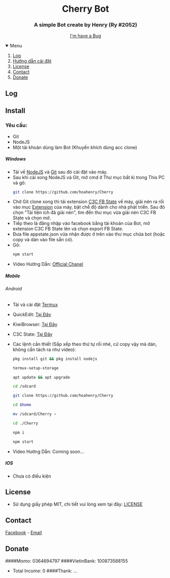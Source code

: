 <h1 align="center">Cherry Bot</h1>
<h3 align="center">A simple Bot create by Henry (Ry #2052)</h3>

<p align="center">
    <a href="https://github.com/hoahenry/Cherry/issues">I'm have a Bug</a>
    </p>
</p>

<details open="open">
    <summary>Menu</summary>
    <ol>
        <li><a href="#Log">Log</a></li>
        <li><a href="#Install">Hướng dẫn cài đặt</a></li>
        <li><a href="#License">License</a></li>
        <li><a href="#Contact">Contact</a></li>
      <li><a href="#Donate">Donate</a></li>
    </ol>
</details>

<!-- Log -->
## Log
    
<!-- Install -->
## Install

### Yêu cầu: 
- Git
- NodeJS
- Một tài khoản dùng làm Bot (Khuyến khích dùng acc clone)

##### Windows
- Tải về [NodeJS](https://nodejs.org/en/) và [Git](https://git-scm.com/) sau đó cài đặt vào máy.<br/>
- Sau khi cài xong NodeJS và Git, mở cmd ở Thư mục bất kì trong This PC và gõ:
    ```sh
    git clone https://github.com/hoahenry/Cherry
    ```
- Chờ Git clone xong thì tải extension [C3C FB State](https://github.com/c3cbot/c3c-fbstate/archive/refs/heads/master.zip) về máy, giải nén ra rồi vào mục [Extension](coccoc://extensions/) của máy, bật chế độ dành cho nhà phát triển. Sau đó chọn "Tải tiện ích đã giải nén", tìm đến thư mục vừa giải nén C3C FB State và chọn mở.
- Tiếp theo là đăng nhập vào facebook bằng tài khoản của Bot, mở extension C3C FB State lên và chọn export FB State.
- Đưa file appstate.json vừa nhận được ở trên vào thư mục chứa bot (hoặc copy và dán vào file sẵn có).
- Gõ:
     ```sh
     npm start
     ```
- Video Hướng Dẫn: [Official Chanel](https://youtu.be/4OzPMrN-qC4)
##### Mobile

###### Android
- Tải và cài đặt [Termux](https://f-droid.org/repo/com.termux_117.apk)
- QuickEdit: [Tại Đây](https://play.google.com/store/apps/details?id=com.rhmsoft.edit&hl=vi&gl=US)
- KiwiBrowser: [Tại Đây](https://play.google.com/store/apps/details?id=com.kiwibrowser.browser&hl=vi&gl=US)
- C3C State: [Tại Đây](https://github.com/c3cbot/c3c-fbstate/releases/download/1.0/c3c-fbstate-extractor.crx)

- Các lệnh cần thiết (Sắp xếp theo thứ tự rồi nhé, cứ copy vậy mà dán, không cần tách ra như video):
    ```sh
    pkg install git && pkg install nodejs
    ```
    ```sh
    termux-setup-storage
    ```
    ```sh
    apt update && apt upgrade
    ```
    ```sh
    cd /sdcard
    ```
    ```sh
    git clone https://github.com/hoahenry/Cherry
    ```
    ```sh
    cd $home
    ```
    ```sh
    mv /sdcard/Cherry ~
    ```
    ```sh
    cd ./Cherry
    ```
    ```sh
    npm i
    ```
    ```sh
    npm start
    ```
- Video Hướng Dẫn: Coming soon...
##### IOS
- Chưa có điều kiện

<!-- License -->
## License

- Sử dụng giấy phép MIT, chi tiết vui lòng xem tại đây: [LICENSE](https://github.com/hoahenry/Cherry/blob/main/license)

<!-- Contact -->
## Contact

[Facebook](https://facebook.com/s2.henry) - <a href="mailto:hoahenry.official@gmail.com">Email</a>

<!-- Donate -->
## Donate

####Momo: 0364694797
####VietinBank: 100873588155
- Total Income: 0
####Thank: ...
